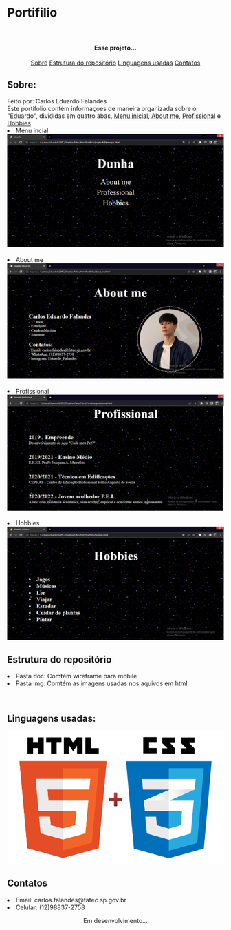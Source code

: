 <h1>Portifilio</h1><br>

<h4 align="center">Esse projeto...</h4>
<p align="center">
    <a href="#Sobre">Sobre</a>
    <a href="#Estrutura do repositório">Estrutura do repositório</a> 
    <a href="#Linguagens usadas">Linguagens usadas</a>
    <a href="#Contatos">Contatos</a>
</p>



<div>
    <h2>Sobre:</h2>
    Feito por: Carlos Eduardo Falandes<br>
    Este portifolio contém informaçoes de maneira organizada sobre o "Eduardo", divididas em quatro abas, <a href="#Menu inicial">Menu inicial</a>, <a href="#About me">About me</a>, <a href="#Profissional">Profissional</a> e <a href="#Hobbies">Hobbies</a>
    <dt>
     <li>
        Menu incial
        <img src="img\menu_inicial.png">
    </li>
    <br>
    <li>
        About me
        <br>
        <img src="img\about_me.png">
    </li>
    <br>
    <li>
        Profissional
        <br>
        <img src="img\profissional.png">
    </li>
    <br>
    <li>
        Hobbies
        <br>
        <img src="img\hobbies.png"
    </li>
</dt>





<div>
    <h2>Estrutura do repositório</h2>
    <dl>
        <li>Pasta doc: Comtém wireframe para mobile</li>
        <li>Pasta img: Comtém as imagens usadas nos aquivos em html</li>
    </dl>
</div>

​    



<div>
    <h2>Linguagens usadas:</h2>
    <img src="img\html_css.png">
</div>





<div>
    <h2>Contatos</h2>
    <dt>
        <li>
            Email: carlos.falandes@fatec.sp.gov.br
        </li>
        <li>
            Celular: (12)98837-2758
        </li>
    </dt>
</div>





<p align="center">Em desenvolvimento...<p>